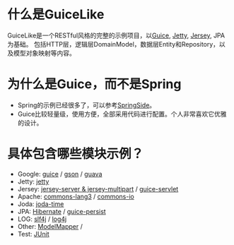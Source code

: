 # 什么是GuiceLike #

GuiceLike是一个RESTful风格的完整的示例项目，以[Guice](https://code.google.com/p/google-guice/), [Jetty](http://www.eclipse.org/jetty/), [Jersey](http://jersey.java.net/), JPA为基础。
包括HTTP层，逻辑层DomainModel，数据层Entity和Repository，以及模型对象映射等内容。

# 为什么是Guice，而不是Spring #

- Spring的示例已经很多了，可以参考[SpringSide](https://github.com/springside/springside4/)。
- Guice比较轻量级，使用方便，全部采用代码进行配置。个人非常喜欢它优雅的设计。

# 具体包含哪些模块示例？ #

- Google:
[guice](https://code.google.com/p/google-guice/) /
[gson](https://code.google.com/p/google-gson/) /
[guava](https://code.google.com/p/guava-libraries/)
- Jetty:
[jetty](http://www.eclipse.org/jetty/)
- Jersey:
[jersey-server & jersey-multipart](http://jersey.java.net/) /
[guice-servlet](https://code.google.com/p/google-guice/wiki/Servlets)
- Apache:
[commons-lang3](http://commons.apache.org/lang/) /
[commons-io](http://commons.apache.org/io/)
- Joda:
[joda-time](http://joda-time.sourceforge.net/)
- JPA:
[Hibernate](http://www.hibernate.org/) /
[guice-persist](https://code.google.com/p/google-guice/wiki/GuicePersist/)
- LOG:
[slf4j](http://www.slf4j.org/) /
[log4j](http://logging.apache.org/log4j/1.2/)
- Other:
[ModelMapper](http://modelmapper.org/) /
- Test:
[JUnit](http://www.junit.org/)
